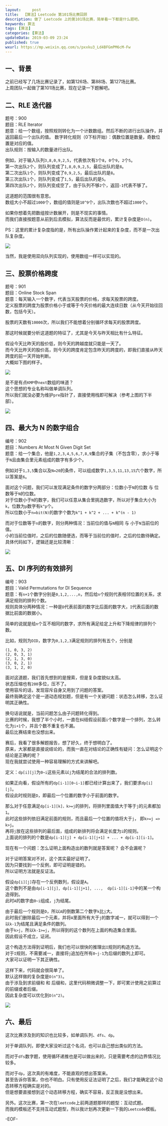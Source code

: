 ```yaml
---   
layout:     post  
title:  【算法】Leetcode 第101场比赛回顾  
description: 做了 Leetcode 上的第101场比赛，简单看一下都是什么题吧。  
keywords: 算法  
tags: [算法]    
categories: [算法]  
updateData: 2019-03-09 23:24   
published: true 
wxurl: https://mp.weixin.qq.com/s/pxxku3_Ld4BFGmPM6cM-Fw  
---  
```



## 一、背景  


之前已经写了几场比赛记录了，如第126场、第88场、第127场比赛。  
上周团队一起做了第101场比赛，现在记录一下题解吧。  


## 二、RLE 迭代器  


题号：900  
题目：RLE Iterator  
题意：给一个数组，按照规则转化为一个计数数组。然后不断的进行出队操作，并返回最后一个出队的值。
数字转化规则（0下标开始）：偶数位置是数量，奇数位置是对应的值。  
出队规则：按输入的数量进行出队。  


例如，对于输入队列`3,8,0,9,2,5`，代表依次有`3`个`8`，`0`个`9`，`2`个`5`。  
第一次出队`2`个，则队列变成了`1,8,0,9,2,5`，最后出队的是`8`。  
第二次出队`1`个，则队列变成了`0,9,2,5`，最后出队的是`8`。  
第三次出队`1`个，则队列变成了`1,5`，最后出队的是`5`。  
第四次出队`2`个，则队列变成空了，由于队列不够`2`个，返回`-1`代表不够了。  


这道题的范围很有意思。  
数组大小不超过`1000`个，数组的值则是`10^9`个，出队次数也不超过`1000`个。  


如果你想着先把数组按计数展开，则是不现实的事情。  
而我们直接按题意从前到后去模拟，算法反而是最优的，累计复杂度是`O(n)`。


PS：这里的累计复杂度指的是，所有出队操作累计起来的复杂度，而不是一次出队复杂度。  


![](//res2019.tiankonguse.com/images/2019/03/leetcode-101-001.png)  


当然，我是使用双向队列实现的，使用数组一样可以实现的。  


## 三、股票价格跨度  


题号：901  
题目：Online Stock Span  
题意：每天输入一个数字，代表当天股票的价格，求每天股票的跨度。  
定义股票的跨度为股票价格小于或等于今天价格的最大连续日数（从今天开始往回数，包括今天）。  


股票的天数有`10000`次，所以我们不能想着分别循环求每天的股票跨度。  


那这时候就要分析这道题的特征了，尤其是今天与昨天相比有什么特征。  


假设今天比昨天的股价低，则今天的跨越度就只能是一天了。  
而今天比昨天的股价高，则今天的跨度肯定包含昨天的跨度的，即我们直接从昨天跨度的前一天开始判断。  
大概如下图的样子。  


![](//res2019.tiankonguse.com/images/2019/03/leetcode-101-002.png)  


是不是有点`KMP`中`next`数组的味道？  
这个思想的专业名称叫做单调队列。  
所以我们就没必要为维护`pre`指针了，直接使用栈即可解决（参考上图的下半部）。  


![](//res2019.tiankonguse.com/images/2019/03/leetcode-101-003.png)  


## 四、最大为 N 的数字组合  


编号：902  
题目：Numbers At Most N Given Digit Set  
题意：给一个集合，他是`1,2,3,4,5,6,7,8,9`集合的子集（不包含零），求小于等于`N`且由集合里元素组成的数字有多少个。  

例如对于`1,3,5`集合以及`N=20`的条件，可以组成数字`1,3,5,11,13,15`六个数字，所以答案是`6`。  


面对这个问题，我们可以发现满足条件的数字分两部分：位数小于`N`的位数 与  位数等于`N`的位数。  
对于位数小于`N`的数字，我们可以任意从集合里挑选数字，所以对于集合大小为`k`，位数为`p`数字有`k^p`个。  
所以位数小于`n=bit(N)`的数字个数为`k^1 + k^2 + ... + k^(n - 1)`  


而对于位数等于`n`的数字，则分两种情况：当前位的值与`N`相同 与 小于`N`当前位的值。  
小的当前位值时，之后的位数随便选，而等于当前位的值时，之后的位数待确定。  
具体代码如下，逻辑还是比较清晰：  


![](//res2019.tiankonguse.com/images/2019/03/leetcode-101-004.png)  


## 五、DI 序列的有效排列  


编号：903  
题目：Valid Permutations for DI Sequence  
题意：有`n+1`个数字分别是`0,1,2,...,n`，然后给`n`个规则代表相邻位置的关系，求满足规则的排列个数。  
规则具体分两种情况：一种是`D`代表前面的数字比后面的数字大，`I`代表后面的数据比前面的数据小。  


简单的说就是给`n`个互不相同的数字，求所有满足给定上升和下降规律的排列个数。 


比如，规则为`DID`，数字为`0,1,2,3`满足规则的排列有五个，分别是  


```
(1, 0, 3, 2)
(2, 0, 3, 1)
(2, 1, 3, 0)
(3, 0, 2, 1)
(3, 1, 2, 0)
```


面对这道题，我们首先想到的是搜索，但是复杂度貌似太高。  
状态压缩也有`200`多位，压不了。  
使用容斥的话，发现容斥自身又用到了问题的答案。  
最终我确定这个是一道动态规划题，但是有一个关键问题：状态怎么转移，怎么证明其正确性。  


换句话说就是，当前问题怎么由子问题转化得到。  
比赛的时候，我想了半个小时，一直在纠结假设前面`i`个数字是一个排列，怎么转化为`i+1`个，并且个数不重复也不漏。  
最后比赛结束也没想出来。  


赛后，我看了很多解题报告，想了好久，终于想明白了。  
原来，大家都是直接说结论的，而我一直在对结论的正确性有疑问：怎么证明这个结论是正确的呢？  
现在我就尝试使用一种容易理解的方式来讲解吧。  


定义：`dp[i][j]`为`0~i`这些元素以`j`为结尾的合法的排列数。  


如果正向看，假设所有的`dp[i-1][0~i-1]`都已经计算出来了，我们要求`dp[i][j]`。  
假设此时规则是`D`，即最后一个位置的数字小于前面的数字。  


那么对于任意满足`dp[i-1][k]，k>=j`的排列，将排列里面值大于等于`j`的元素都加`1`。  
此时这些排列依旧满足前面的规则，而且最后一个位置的值将大于`j`， 即`k>=j => k>j`。  
再将`j`放在这些排列的最后面，组成的新排列将会满足长度为`i`的规则。  
上面说的排列的个数是`dp[i-1][j] + dp[i-1][j+1] + ... + dp[i-1][i-1]`。  


现在有一个问题：怎么证明上面构造出的数列就是答案呢？ 会不会漏呢？  


对于证明答案对不对，这个其实最好证明了。  
因为只要找到一个反例，即可证明是错的。  
所以证明方法就是反证法。  


假设`dp[i][j]`存在一个反例数列，假设是`A`。  
这个数列不是由`dp[i-1][j], dp[i-1][j+1], ...,  dp[i-1][i-1]`中的某一个构造得到。  
此时`A`的数字由`0~i`组成，`j`为结尾。  


由于最后一个规则是`D`，所以`A`的倒数第二个数字`k`比`j`大。  
此时我们删除最后一个元素，并将`A`里面所有大于`j`的数字减一，就可以得到一个以`k-1`为结尾且满足条件的数列。  
由于`k>j`，所以`k-1>=j`，所以得到的这个数列在上面的构造集合里面。  
因此假设不成立，证闭。  


这个构造方法得到证明后，我们也可以很快的推理出`I`规则的构造方法。  
对于`I`规则，不需要减一，直接将`j`追加在所有`0~j-1`为后缀的数列上即可。  
大家可以证明一下其正确性。  


这样下来，代码就会很简单了。  
默认这样做的复杂度是`O(n^3)`。  
由于涉及到求前缀和 和 后缀和，这里代码稍微调整一下，即可累计使用之前算过的前缀或者后缀。  
因此复杂度可以优化到`O(n^2)`。  


![](//res2019.tiankonguse.com/images/2019/03/leetcode-101-005.png)  


## 六、最后  


这次比赛涉及到的知识也比较多，如单调队列、`dfs`、`dp`。  


对于单调队列，即使大家没听过这个名词，也可以自己想出类似的方法。  


而对于`dfs`数字题，使用循环递推也是可以做出来的，只是需要考虑的边界情况比较多。  


而对于`dp`，这次真的有难度，不能直观的想出答案来。  
甚至告诉你答案，你也不明白。只有使用反证法证明了之后，我们才能确定这个动态转移方程确实是对的。  
但是想要直接想到这个动态转移方程，确实不容易，反正我是没想出来。  


另外。这次比赛，第一次在`leetcode`上前两道题那样的题型：互动式题。  
而我的模板还不支持互动式题型，所以我计划再次更新一下我的`Leetcode`模板。  


-EOF-  


  
